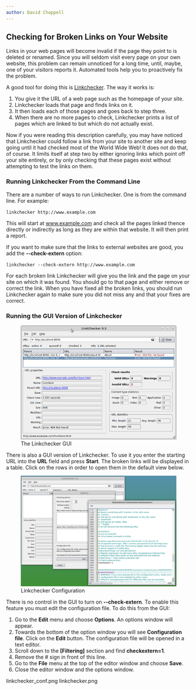 ```yaml
---
author: David Chappell
---
```


## Checking for Broken Links on Your Website

Links in your web pages will become invalid if the page they point to is
deleted or renamed. Since you will seldom visit every page on your own
website, this problem can remain unnoticed for a long time, until, maybe,
one of your visitors reports it. Automated tools help you to proactively
fix the problem.

A good tool for doing this is [Linkchecker](https://wummel.github.io/linkchecker/).
The way it works is:

1. You give it the URL of a web page such as the homepage of your site.
2. Linkchecker loads that page and finds links on it.
3. It then loads each of those pages and goes back to step three.
4. When there are no more pages to check, Linkchecker prints a list of
   pages which are linked to but which do not actually exist.

Now if you were reading this description carefully, you may have noticed that 
Linkchecker could follow a link from your site to another site and keep going
until it had checked most of the World Wide Web! It does not do that, of course.
It limits itself at step two by either ignoring links which point off your site
entirely, or by only checking that these pages exist without attempting to test
the links on them.

### Running Linkchecker From the Command Line

There are a number of ways to run Linkchecker. One is from the command line.
For example:

    linkchecker http://www.example.com

This will start at www.example.com and check all the pages linked thence directly
or indirectly as long as they are within that website. It will then print a 
report.

If you want to make sure that the links to external websites are good, you 
add the **--check-extern** option:

    linkchecker --check-extern http://www.example.com

For each broken link Linkchecker will give you the link and the page on your site
on which it was found. You should go to that page and either remove or correct
the link. When you have fixed all the broken links, you should run Linkchecker
again to make sure you did not miss any and that your fixes are correct.

### Running the GUI Version of Linkchecker

<figure class="right_edge">
<a href="images/linkchecker.png">
<img src="images/linkchecker.png" alt="Linkchecker GUI with results">
</a>
<figcaption>The Linkchecker GUI</figcaption>
</figure>

There is also a GUI version of Linkchecker. To use it you enter the starting
URL into the **URL** field and press **Start**. The broken links will be
displayed in a table. Click on the rows in order to open them in the default
view below.

<figure class="right_edge">
<a href="images/linkchecker_conf.png">
<img src="images/linkchecker_conf.png" alt="Linkchecker with configuration editor open">
</a>
<figcaption>Linkchecker Configuration</figcaption>
</figure>

There is no control in the GUI to turn on **--check-extern**. To enable this
feature you must edit the configuration file. To do this from the GUI:

1. Go to the **Edit** menu and choose **Options**. An options window will appear.
2. Towards the bottom of the option window you will see **Configuration file**.
   Click on the **Edit** button. The configuration file will be opened in a text editor.
3. Scroll down to the **[Filtering]** section and find **checkextern=1**.
4. Remove the # sign in front of this line.
5. Go to the **File** menu at the top of the editor window and choose **Save**.
6. Close the editor window and the options window.



linkchecker_conf.png
linkchecker.png
